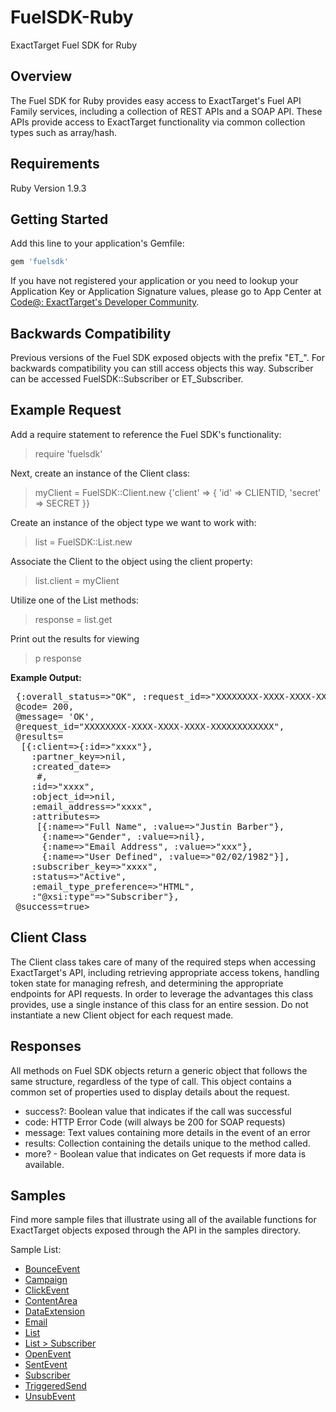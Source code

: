 FuelSDK-Ruby
============

ExactTarget Fuel SDK for Ruby

## Overview ##
The Fuel SDK for Ruby provides easy access to ExactTarget's Fuel API Family services, including a collection of REST APIs and a SOAP API. These APIs provide access to ExactTarget functionality via common collection types such as array/hash.

## Requirements ##
Ruby Version 1.9.3

## Getting Started ##
Add this line to your application's Gemfile:

```ruby
gem 'fuelsdk'
```

If you have not registered your application or you need to lookup your Application Key or Application Signature values, please go to App Center at [Code@: ExactTarget's Developer Community](http://code.exacttarget.com/appcenter "Code@ App Center").

## Backwards Compatibility ##
Previous versions of the Fuel SDK exposed objects with the prefix "ET_". For backwards compatibility you can still access objects this way.
Subscriber can be accessed FuelSDK::Subscriber or ET_Subscriber.

## Example Request ##

Add a require statement to reference the Fuel SDK's functionality:
> require 'fuelsdk'

Next, create an instance of the Client class:
> myClient = FuelSDK::Client.new {'client' => { 'id' => CLIENTID, 'secret' => SECRET }}

Create an instance of the object type we want to work with:
> list = FuelSDK::List.new

Associate the Client to the object using the client property:
> list.client = myClient

Utilize one of the List methods:
> response = list.get

Print out the results for viewing
> p response

**Example Output:**

<pre>
<FuelSDK::SoapResponse:0x007fb86abcf190
 @body= {:retrieve_response_msg=> {:overall_status=>"OK", :request_id=>"XXXXXXXX-XXXX-XXXX-XXXX-XXXXXXXXXXXX", :results=>..}
 @code= 200,
 @message= 'OK',
 @request_id="XXXXXXXX-XXXX-XXXX-XXXX-XXXXXXXXXXXX",
 @results=
  [{:client=>{:id=>"xxxx"},
    :partner_key=>nil,
    :created_date=>
     #<DateTime: 2013-05-30T23:02:00+00:00 ((2456443j,82920s,0n),+0s,2299161j)>,
    :id=>"xxxx",
    :object_id=>nil,
    :email_address=>"xxxx",
    :attributes=>
     [{:name=>"Full Name", :value=>"Justin Barber"},
      {:name=>"Gender", :value=>nil},
      {:name=>"Email Address", :value=>"xxx"},
      {:name=>"User Defined", :value=>"02/02/1982"}],
    :subscriber_key=>"xxxx",
    :status=>"Active",
    :email_type_preference=>"HTML",
    :"@xsi:type"=>"Subscriber"},
 @success=true>
</pre>

## Client Class ##

The Client class takes care of many of the required steps when accessing ExactTarget's API, including retrieving appropriate access tokens, handling token state for managing refresh, and determining the appropriate endpoints for API requests.  In order to leverage the advantages this class provides, use a single instance of this class for an entire session.  Do not instantiate a new Client object for each request made.

## Responses ##
All methods on Fuel SDK objects return a generic object that follows the same structure, regardless of the type of call.  This object contains a common set of properties used to display details about the request.

- success?: Boolean value that indicates if the call was successful
- code: HTTP Error Code (will always be 200 for SOAP requests)
- message: Text values containing more details in the event of an error
- results: Collection containing the details unique to the method called.
 - more? - Boolean value that indicates on Get requests if more data is available.


## Samples ##
Find more sample files that illustrate using all of the available functions for ExactTarget objects exposed through the API in the samples directory.

Sample List:

 - [BounceEvent](https://github.com/ExactTarget/FuelSDK-Ruby/blob/master/samples/sample-bounceevent.rb)
 - [Campaign](https://github.com/ExactTarget/FuelSDK-Ruby/blob/master/samples/sample-campaign.rb)
 - [ClickEvent](https://github.com/ExactTarget/FuelSDK-Ruby/blob/master/samples/sample-clickevent.rb)
 - [ContentArea](https://github.com/ExactTarget/FuelSDK-Ruby/blob/master/samples/sample-contentarea.rb)
 - [DataExtension](https://github.com/ExactTarget/FuelSDK-Ruby/blob/master/samples/sample-dataextension.rb)
 - [Email](https://github.com/ExactTarget/FuelSDK-Ruby/blob/master/samples/sample-email.rb)
 - [List](https://github.com/ExactTarget/FuelSDK-Ruby/blob/master/samples/sample-list.rb)
 - [List > Subscriber](https://github.com/ExactTarget/FuelSDK-Ruby/blob/master/samples/sample-list.subscriber.rb)
 - [OpenEvent](https://github.com/ExactTarget/FuelSDK-Ruby/blob/master/samples/sample-openevent.rb)
 - [SentEvent](https://github.com/ExactTarget/FuelSDK-Ruby/blob/master/samples/sample-sentevent.rb)
 - [Subscriber](https://github.com/ExactTarget/FuelSDK-Ruby/blob/master/samples/sample-subscriber.rb)
 - [TriggeredSend](https://github.com/ExactTarget/FuelSDK-Ruby/blob/master/samples/sample-triggeredsend.rb)
 - [UnsubEvent](https://github.com/ExactTarget/FuelSDK-Ruby/blob/master/samples/sample-unsubevent.rb)






